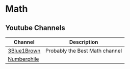 # Math
## Youtube Channels
Channel | Description
------- | -----------
[3Blue1Brown](https://www.youtube.com/channel/UCYO_jab_esuFRV4b17AJtAw) | Probably the Best Math channel
[Numberphile](https://www.youtube.com/user/numberphile) | 